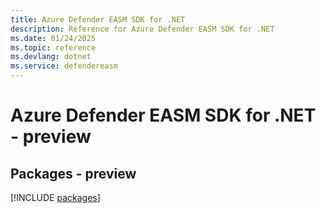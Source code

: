 ```yaml
---
title: Azure Defender EASM SDK for .NET
description: Reference for Azure Defender EASM SDK for .NET
ms.date: 01/24/2025
ms.topic: reference
ms.devlang: dotnet
ms.service: defendereasm
---
```

# Azure Defender EASM SDK for .NET - preview
## Packages - preview
[!INCLUDE [packages](defender-easm-index.md)]